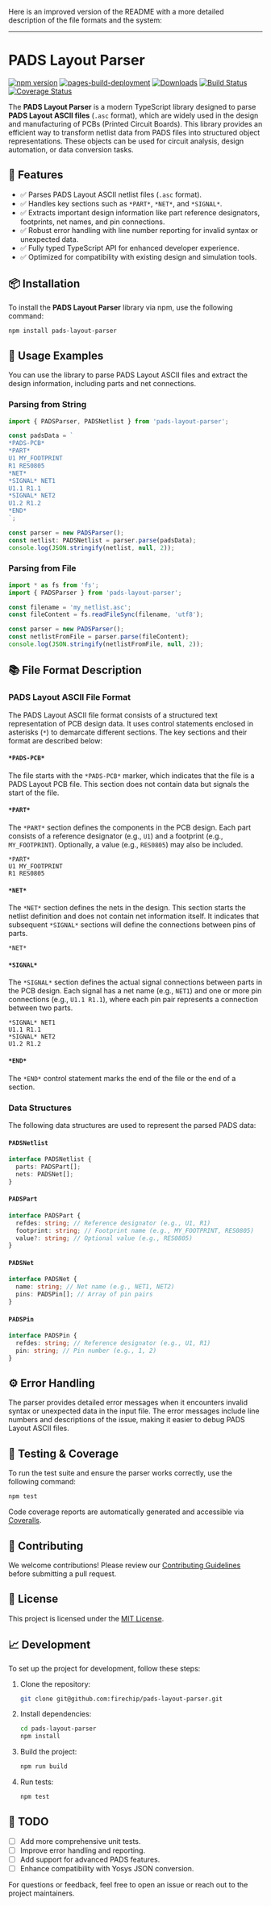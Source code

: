 Here is an improved version of the README with a more detailed description of the file formats and the system:

---

# PADS Layout Parser

[![npm version](https://badge.fury.io/js/pads-layout-parser.svg)](https://badge.fury.io/js/pads-layout-parser)
[![pages-build-deployment](https://github.com/firechip/pads-layout-parser/actions/workflows/pages/pages-build-deployment/badge.svg)](https://github.com/firechip/pads-layout-parser/actions/workflows/pages/pages-build-deployment)
[![Downloads](https://img.shields.io/npm/dm/pads-layout-parser.svg)](https://www.npmjs.com/package/pads-layout-parser)
[![Build Status](https://travis-ci.com/firechip/pads-layout-parser.svg?branch=main)](https://travis-ci.com/firechip/pads-layout-parser)
[![Coverage Status](https://coveralls.io/repos/github/firechip/pads-layout-parser/badge.svg?branch=main)](https://coveralls.io/github/firechip/pads-layout-parser?branch=main)

The **PADS Layout Parser** is a modern TypeScript library designed to parse **PADS Layout ASCII files** (`.asc` format), which are widely used in the design and manufacturing of PCBs (Printed Circuit Boards). This library provides an efficient way to transform netlist data from PADS files into structured object representations. These objects can be used for circuit analysis, design automation, or data conversion tasks.

## 🚀 Features

- ✅ Parses PADS Layout ASCII netlist files (`.asc` format).
- ✅ Handles key sections such as `*PART*`, `*NET*`, and `*SIGNAL*`.
- ✅ Extracts important design information like part reference designators, footprints, net names, and pin connections.
- ✅ Robust error handling with line number reporting for invalid syntax or unexpected data.
- ✅ Fully typed TypeScript API for enhanced developer experience.
- ✅ Optimized for compatibility with existing design and simulation tools.

## 📦 Installation

To install the **PADS Layout Parser** library via npm, use the following command:

```bash
npm install pads-layout-parser
```

## 📖 Usage Examples

You can use the library to parse PADS Layout ASCII files and extract the design information, including parts and net connections.

### Parsing from String
```typescript
import { PADSParser, PADSNetlist } from 'pads-layout-parser';

const padsData = `
*PADS-PCB*
*PART*
U1 MY_FOOTPRINT
R1 RES0805
*NET*
*SIGNAL* NET1
U1.1 R1.1
*SIGNAL* NET2
U1.2 R1.2
*END*
`;

const parser = new PADSParser();
const netlist: PADSNetlist = parser.parse(padsData);
console.log(JSON.stringify(netlist, null, 2));
```

### Parsing from File
```typescript
import * as fs from 'fs';
import { PADSParser } from 'pads-layout-parser';

const filename = 'my_netlist.asc';
const fileContent = fs.readFileSync(filename, 'utf8');

const parser = new PADSParser();
const netlistFromFile = parser.parse(fileContent);
console.log(JSON.stringify(netlistFromFile, null, 2));
```

## 📚 File Format Description

### PADS Layout ASCII File Format

The PADS Layout ASCII file format consists of a structured text representation of PCB design data. It uses control statements enclosed in asterisks (`*`) to demarcate different sections. The key sections and their format are described below:

#### `*PADS-PCB*`
The file starts with the `*PADS-PCB*` marker, which indicates that the file is a PADS Layout PCB file. This section does not contain data but signals the start of the file.

#### `*PART*`
The `*PART*` section defines the components in the PCB design. Each part consists of a reference designator (e.g., `U1`) and a footprint (e.g., `MY_FOOTPRINT`). Optionally, a value (e.g., `RES0805`) may also be included.
```plaintext
*PART*
U1 MY_FOOTPRINT
R1 RES0805
```

#### `*NET*`
The `*NET*` section defines the nets in the design. This section starts the netlist definition and does not contain net information itself. It indicates that subsequent `*SIGNAL*` sections will define the connections between pins of parts.
```plaintext
*NET*
```

#### `*SIGNAL*`
The `*SIGNAL*` section defines the actual signal connections between parts in the PCB design. Each signal has a net name (e.g., `NET1`) and one or more pin connections (e.g., `U1.1 R1.1`), where each pin pair represents a connection between two parts.
```plaintext
*SIGNAL* NET1
U1.1 R1.1
*SIGNAL* NET2
U1.2 R1.2
```

#### `*END*`
The `*END*` control statement marks the end of the file or the end of a section.

### Data Structures

The following data structures are used to represent the parsed PADS data:

#### `PADSNetlist`
```typescript
interface PADSNetlist {
  parts: PADSPart[];
  nets: PADSNet[];
}
```

#### `PADSPart`
```typescript
interface PADSPart {
  refdes: string; // Reference designator (e.g., U1, R1)
  footprint: string; // Footprint name (e.g., MY_FOOTPRINT, RES0805)
  value?: string; // Optional value (e.g., RES0805)
}
```

#### `PADSNet`
```typescript
interface PADSNet {
  name: string; // Net name (e.g., NET1, NET2)
  pins: PADSPin[]; // Array of pin pairs
}
```

#### `PADSPin`
```typescript
interface PADSPin {
  refdes: string; // Reference designator (e.g., U1, R1)
  pin: string; // Pin number (e.g., 1, 2)
}
```

## ⚙️ Error Handling

The parser provides detailed error messages when it encounters invalid syntax or unexpected data in the input file. The error messages include line numbers and descriptions of the issue, making it easier to debug PADS Layout ASCII files.

## 🧪 Testing & Coverage

To run the test suite and ensure the parser works correctly, use the following command:

```bash
npm test
```

Code coverage reports are automatically generated and accessible via [Coveralls](https://coveralls.io/github/firechip/pads-layout-parser).

## 👥 Contributing

We welcome contributions! Please review our [Contributing Guidelines](https://github.com/firechip/pads-layout-parser/blob/main/CONTRIBUTING.md) before submitting a pull request.

## 📄 License

This project is licensed under the [MIT License](https://github.com/firechip/pads-layout-parser/blob/main/LICENSE).

## 📈 Development

To set up the project for development, follow these steps:

1. Clone the repository:
    ```bash
    git clone git@github.com:firechip/pads-layout-parser.git
    ```
2. Install dependencies:
    ```bash
    cd pads-layout-parser
    npm install
    ```
3. Build the project:
    ```bash
    npm run build
    ```
4. Run tests:
    ```bash
    npm test
    ```

## 📌 TODO

- [ ] Add more comprehensive unit tests.
- [ ] Improve error handling and reporting.
- [ ] Add support for advanced PADS features.
- [ ] Enhance compatibility with Yosys JSON conversion.

For questions or feedback, feel free to open an issue or reach out to the project maintainers.
